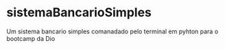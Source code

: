 # sistemaBancarioSimples
Um sistema bancario simples comanadado pelo terminal em pyhton para o bootcamp da Dio
